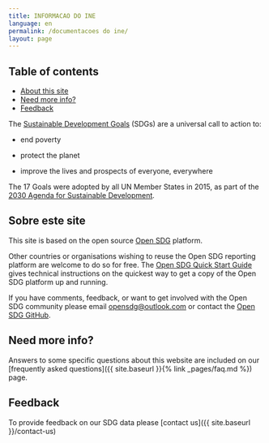 ```yaml
---
title: INFORMACAO DO INE
language: en
permalink: /documentacoes do ine/
layout: page
---
```

## Table of contents
- [About this site](#about-this-site)
- [Need more info?](#need-more-info)
- [Feedback](#feedback)


The [Sustainable Development Goals](http://www.un.org/sustainabledevelopment/sustainable-development-goals/) (SDGs) are a universal call to action to:

  * end poverty
  
  * protect the planet
  
  * improve the lives and prospects of everyone, everywhere

The 17 Goals were adopted by all UN Member States in 2015, as part of the [2030 Agenda for Sustainable Development](https://sustainabledevelopment.un.org/post2015/transformingourworld).

## Sobre este site
This site is based on the open source [Open SDG](https://open-sdg.org/) platform.
    
Other countries or organisations wishing to reuse the Open SDG reporting platform are welcome to do so for free. The [Open SDG Quick Start Guide](https://open-sdg.readthedocs.io/en/latest/quick-start/) gives technical instructions on the quickest way to get a copy of the Open SDG platform up and running.

If you have comments, feedback, or want to get involved with the Open SDG community please email <opensdg@outlook.com> or contact the [Open SDG GitHub](https://github.com/open-sdg/open-sdg).

## Need more info?
Answers to some specific questions about this website are included on our [frequently asked questions]({{ site.baseurl }}{% link _pages/faq.md %}) page.

## Feedback
To provide feedback on our SDG data please [contact us]({{ site.baseurl }}/contact-us)

